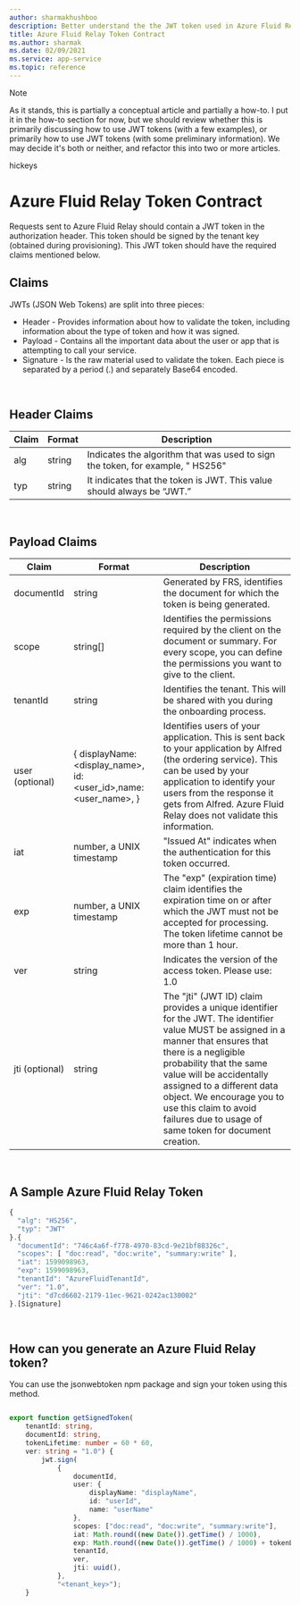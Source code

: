```yaml
---
author: sharmakhushboo
description: Better understand the the JWT token used in Azure Fluid Relay
title: Azure Fluid Relay Token Contract
ms.author: sharmak
ms.date: 02/09/2021
ms.service: app-service
ms.topic: reference
---
```


> [!NOTE]
> As it stands, this is partially a conceptual article and partially a how-to. I put it in the how-to section for now, but we should review whether this is primarily discussing how to use JWT tokens (with a few examples), or primarily how to use JWT tokens (with some preliminary information). We may decide it's both or neither, and refactor this into two or more articles.
>
> hickeys

# Azure Fluid Relay Token Contract

Requests sent to Azure Fluid Relay should contain a JWT token in the authorization header. This token should be signed by the tenant key (obtained during provisioning). This JWT token should have the required claims mentioned below.

## Claims

JWTs (JSON Web Tokens) are split into three pieces: 
* Header - Provides information about how to validate the token, including information about the type of token and how it was signed. 
* Payload - Contains all the important data about the user or app that is attempting to call your service. 
* Signature - Is the raw material used to validate the token. 
Each piece is separated by a period (.) and separately Base64 encoded. 

<br/>

## Header Claims

| Claim        | Format           | Description  |
| ------------- |-------------| -----|
| alg      | string | Indicates the algorithm that was used to sign the token, for example, " HS256" |
| typ      | string      |   It indicates that the token is JWT. This value should always be “JWT.” |

<br/>

## Payload Claims

| Claim        | Format           | Description  |
| ------------- |-------------| -----|
| documentId      | string | Generated by FRS, identifies the document for which the token is being generated. |
| scope      | string[]      |   Identifies the permissions required by the client on the document or summary. For every scope, you can define the permissions you want to give to the client.  |
| tenantId      | string      |   Identifies the tenant. This will be shared with you during the onboarding process. |
| user (optional)     | { displayName: <display_name>, id: <user_id>,name: <user_name>, }       |   Identifies users of your application. This is sent back to your application by Alfred (the ordering service).  This can be used by your application to identify your users from the response it gets from Alfred. Azure Fluid Relay does not validate this information. |
| iat      | number, a UNIX timestamp       |   "Issued At" indicates when the authentication for this token occurred. |
| exp      | number, a UNIX timestamp       |   The "exp" (expiration time) claim identifies the expiration time on or after which the JWT must not be accepted for processing. The token lifetime cannot be more than 1 hour. |
| ver      | string      |   Indicates the version of the access token. Please use: 1.0  |
| jti (optional)      | string      |   The "jti" (JWT ID) claim provides a unique identifier for the JWT. The identifier value MUST be assigned in a manner that ensures that there is a negligible probability that the same value will be accidentally assigned to a different data object. We encourage you to use this claim to avoid failures due to usage of same token for document creation.  |

<br/>

## A Sample Azure Fluid Relay Token

```typescript
{ 
  "alg": "HS256",  
  "typ": "JWT" 
}.{ 
  "documentId": "746c4a6f-f778-4970-83cd-9e21bf88326c", 
  "scopes": [ "doc:read", "doc:write", "summary:write" ],   
  "iat": 1599098963,  
  "exp": 1599098963,  
  "tenantId": "AzureFluidTenantId",  
  "ver": "1.0",
  "jti": "d7cd6602-2179-11ec-9621-0242ac130002" 
}.[Signature] 
```

<br/>

## How can you generate an Azure Fluid Relay token? 

You can use the jsonwebtoken npm package and sign your token using this method.

```typescript

export function getSignedToken(
    tenantId: string,
    documentId: string,
    tokenLifetime: number = 60 * 60,
    ver: string = "1.0") {
        jwt.sign(
            {
                documentId, 
                user: {
                    displayName: "displayName", 
                    id: "userId", 
                    name: "userName" 
                }, 
                scopes: ["doc:read", "doc:write", "summary:write"], 
                iat: Math.round((new Date()).getTime() / 1000), 
                exp: Math.round((new Date()).getTime() / 1000) + tokenLifetime, //set the expiry date based on your needs but max-limit is one hour. 
                tenantId, 
                ver,
                jti: uuid(),
            },
            "<tenant_key>");
    }
```
